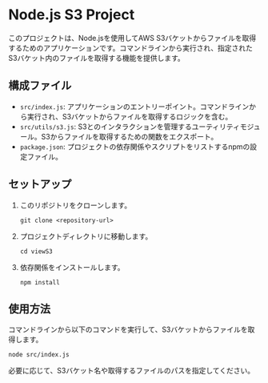 # Node.js S3 Project

このプロジェクトは、Node.jsを使用してAWS S3バケットからファイルを取得するためのアプリケーションです。コマンドラインから実行され、指定されたS3バケット内のファイルを取得する機能を提供します。

## 構成ファイル

- `src/index.js`: アプリケーションのエントリーポイント。コマンドラインから実行され、S3バケットからファイルを取得するロジックを含む。
- `src/utils/s3.js`: S3とのインタラクションを管理するユーティリティモジュール。S3からファイルを取得するための関数をエクスポート。
- `package.json`: プロジェクトの依存関係やスクリプトをリストするnpmの設定ファイル。

## セットアップ

1. このリポジトリをクローンします。
   ```
   git clone <repository-url>
   ```
2. プロジェクトディレクトリに移動します。
   ```
   cd viewS3
   ```
3. 依存関係をインストールします。
   ```
   npm install
   ```

## 使用方法

コマンドラインから以下のコマンドを実行して、S3バケットからファイルを取得します。

```
node src/index.js
```

必要に応じて、S3バケット名や取得するファイルのパスを指定してください。

